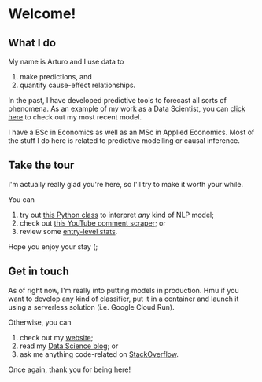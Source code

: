 # Welcome!

## What I do
My name is Arturo and I use data to
1. make predictions, and
2. quantify cause-effect relationships.

In the past, I have developed predictive tools to forecast all sorts of phenomena. As an example of my work as a Data Scientist, you can [click here](https://developer.circulodecredito.com.mx/productos/fintech-score) to check out my most recent model.

I have a BSc in Economics as well as an MSc in Applied Economics. Most of the stuff I do here is related to predictive modelling or causal inference.

## Take the tour
I'm actually really glad you're here, so I'll try to make it worth your while.

You can
1. try out [this Python class](https://github.com/ArturoSbr/understanding-vadr/blob/main/cod/03-lime/lime.py) to interpret *any* kind of NLP model;
2. check out [this YouTube comment scraper](https://github.com/ArturoSbr/youtube-dislike-count/blob/main/cod/01_data/youtube.py); or
3. review some [entry-level stats](https://github.com/ArturoSbr/statistics-in-python).

Hope you enjoy your stay (;

## Get in touch
As of right now, I'm really into putting models in production. Hmu if you want to develop any kind of classifier, put it in a container and launch it using a serverless solution (i.e. Google Cloud Run).

Otherwise, you can
1. check out my [website](https://www.soberonarturo.com/);
2. read my [Data Science blog](https://arturosbr.medium.com/); or
3. ask me anything code-related on [StackOverflow](https://stackoverflow.com/users/9795817/arturo-sbr).

Once again, thank you for being here!
